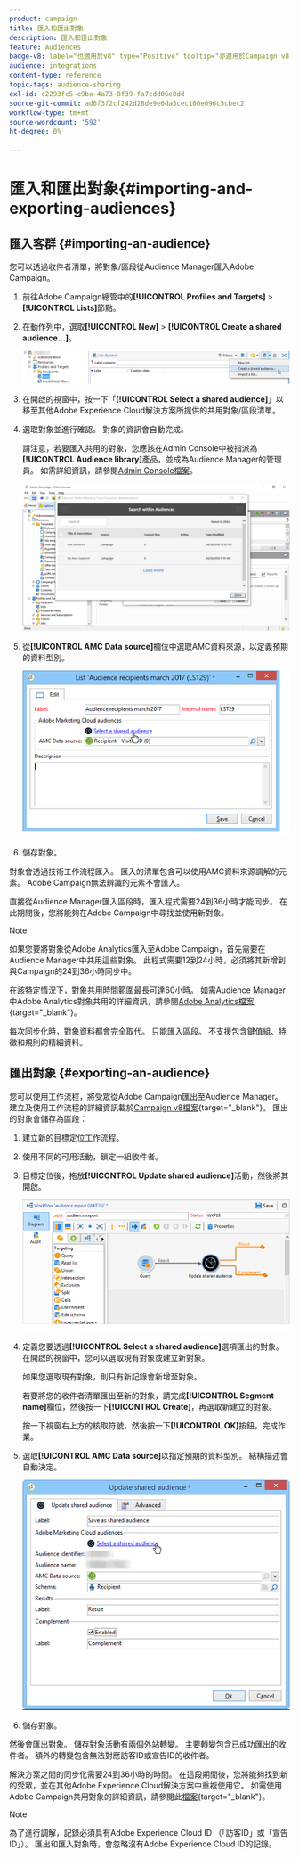 ```yaml
---
product: campaign
title: 匯入和匯出對象
description: 匯入和匯出對象
feature: Audiences
badge-v8: label="也適用於v8" type="Positive" tooltip="亦適用於Campaign v8"
audience: integrations
content-type: reference
topic-tags: audience-sharing
exl-id: c2293fc5-c9ba-4a73-8f39-fa7cdd06e8dd
source-git-commit: ad6f3f2cf242d28de9e6da5cec100e096c5cbec2
workflow-type: tm+mt
source-wordcount: '592'
ht-degree: 0%

---
```



# 匯入和匯出對象{#importing-and-exporting-audiences}



## 匯入客群 {#importing-an-audience}

您可以透過收件者清單，將對象/區段從Audience Manager匯入Adobe Campaign。

1. 前往Adobe Campaign總管中的&#x200B;**[!UICONTROL Profiles and Targets]** > **[!UICONTROL Lists]**&#x200B;節點。
1. 在動作列中，選取&#x200B;**[!UICONTROL New]** > **[!UICONTROL Create a shared audience...]**。

   ![](assets/aam_import_audience.png)

1. 在開啟的視窗中，按一下「**[!UICONTROL Select a shared audience]**」以移至其他Adobe Experience Cloud解決方案所提供的共用對象/區段清單。
1. 選取對象並進行確認。 對象的資訊會自動完成。

   請注意，若要匯入共用的對象，您應該在Admin Console中被指派為&#x200B;**[!UICONTROL Audience library]**&#x200B;產品，並成為Audience Manager的管理員。 如需詳細資訊，請參閱[Admin Console檔案](https://helpx.adobe.com/tw/enterprise/managing/user-guide.html)。

   ![](assets/aam_import_audience_3.png)

1. 從&#x200B;**[!UICONTROL AMC Data source]**&#x200B;欄位中選取AMC資料來源，以定義預期的資料型別。

   ![](assets/aam_import_audience_2.png)

1. 儲存對象。

對象會透過技術工作流程匯入。 匯入的清單包含可以使用AMC資料來源調解的元素。 Adobe Campaign無法辨識的元素不會匯入。

直接從Audience Manager匯入區段時，匯入程式需要24到36小時才能同步。 在此期間後，您將能夠在Adobe Campaign中尋找並使用新對象。

>[!NOTE]
>
>如果您要將對象從Adobe Analytics匯入至Adobe Campaign，首先需要在Audience Manager中共用這些對象。 此程式需要12到24小時，必須將其新增到與Campaign的24到36小時同步中。
>
>在該特定情況下，對象共用時間範圍最長可達60小時。 如需Audience Manager中Adobe Analytics對象共用的詳細資訊，請參閱[Adobe Analytics檔案](https://experienceleague.adobe.com/docs/analytics/components/segmentation/segmentation-workflow/seg-publish.html?lang=zh-Hant){target="_blank"}。

每次同步化時，對象資料都會完全取代。 只能匯入區段。 不支援包含鍵值組、特徵和規則的精細資料。

## 匯出對象 {#exporting-an-audience}

您可以使用工作流程，將受眾從Adobe Campaign匯出至Audience Manager。 建立及使用工作流程的詳細資訊載於[Campaign v8檔案](https://experienceleague.adobe.com/docs/campaign/automation/workflows/introduction/build-a-workflow.html?lang=zh-Hant){target="_blank"}。 匯出的對象會儲存為區段：

1. 建立新的目標定位工作流程。
1. 使用不同的可用活動，鎖定一組收件者。
1. 目標定位後，拖放&#x200B;**[!UICONTROL Update shared audience]**&#x200B;活動，然後將其開啟。

   ![](assets/aam_export_example.png)

1. 定義您要透過&#x200B;**[!UICONTROL Select a shared audience]**&#x200B;選項匯出的對象。 在開啟的視窗中，您可以選取現有對象或建立新對象。

   如果您選取現有對象，則只有新記錄會新增至對象。

   若要將您的收件者清單匯出至新的對象，請完成&#x200B;**[!UICONTROL Segment name]**&#x200B;欄位，然後按一下&#x200B;**[!UICONTROL Create]**，再選取新建立的對象。

   按一下視窗右上方的核取符號，然後按一下&#x200B;**[!UICONTROL OK]**&#x200B;按鈕，完成作業。

1. 選取&#x200B;**[!UICONTROL AMC Data source]**&#x200B;以指定預期的資料型別。 結構描述會自動決定。

   ![](assets/aam_export_audience_activity.png)

1. 儲存對象。

然後會匯出對象。 儲存對象活動有兩個外站轉變。 主要轉變包含已成功匯出的收件者。 額外的轉變包含無法對應訪客ID或宣告ID的收件者。

解決方案之間的同步化需要24到36小時的時間。 在這段期間後，您將能夠找到新的受眾，並在其他Adobe Experience Cloud解決方案中重複使用它。 如需使用Adobe Campaign共用對象的詳細資訊，請參閱此[檔案](https://experienceleague.adobe.com/zh-hant/docs/core-services/interface/services/audiences/create){target="_blank"}。

>[!NOTE]
>
>為了進行調解，記錄必須具有Adobe Experience Cloud ID （「訪客ID」或「宣告ID」）。 匯出和匯入對象時，會忽略沒有Adobe Experience Cloud ID的記錄。
